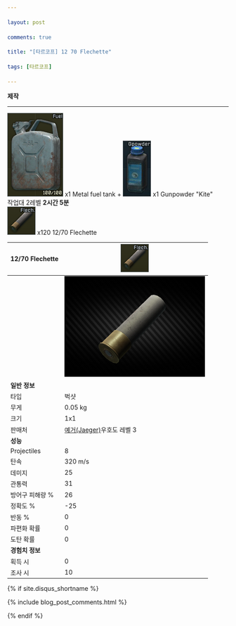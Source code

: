 ```yaml
---

layout: post

comments: true

title: "[타르코프] 12 70 Flechette"

tags: [타르코프]

---
```


**제작**  
_ _ _  
![Metal fuel tank](/assets/image/tarkov/material/Metal-fuel-tank-icon.png) x1 Metal fuel tank + ![Gunpowder "Kite"](/assets/image/tarkov/material/Gunpowder_Icon.png) x1 Gunpowder "Kite"  
작업대 2레벨 **2시간 5분**  
![12/70 Flechette](/assets/image/tarkov/bullet/12-70_Flechette_icon.png) x120 12/70 Flechette

|12/70 Flechette|![12/70 Flechette](/assets/image/tarkov/bullet/12-70_Flechette_icon.png)|
|--|--|
||![12/70 Flechette](/assets/image/tarkov/bullet/12-70_Flechette.png)|
|**일반 정보**|
|타입|벅샷|
|무게|0.05 kg|
|크기|1x1|
|판매처|[예거(Jaeger)](https://)우호도 레벨 3|
|**성능**|
|Projectiles|8|
|탄속|320 m/s|
|데미지|25|
|관통력|31|
|방어구 피해량 %|26|
|정확도 %|-25|
|반동 %|0|
|파편화 확률|0|
|도탄 확률|0|
|**경험치 정보**|
|획득 시|0|
|조사 시|10|


{% if site.disqus_shortname %}

<div class="comments">

  {% include blog_post_comments.html %}

</div>

{% endif %}



<div id="disqus_thread"></div>